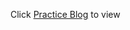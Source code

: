 Click [Practice Blog](http://htmlpreview.github.io/?https://github.com/sharnee/Practice/blob/master/index.html) to view
